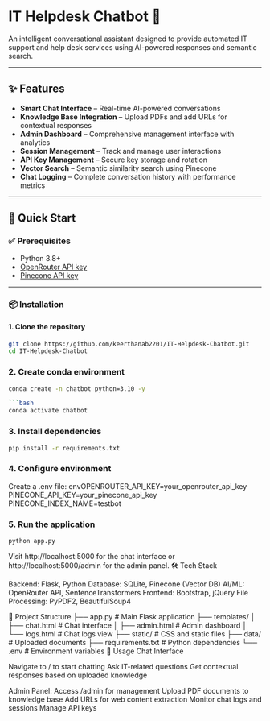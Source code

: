 # IT Helpdesk Chatbot 🤖  

An intelligent conversational assistant designed to provide automated IT support and help desk services using AI-powered responses and semantic search.

---

## ✨ Features

- **Smart Chat Interface** – Real-time AI-powered conversations  
- **Knowledge Base Integration** – Upload PDFs and add URLs for contextual responses  
- **Admin Dashboard** – Comprehensive management interface with analytics  
- **Session Management** – Track and manage user interactions  
- **API Key Management** – Secure key storage and rotation  
- **Vector Search** – Semantic similarity search using Pinecone  
- **Chat Logging** – Complete conversation history with performance metrics  

---

## 🚀 Quick Start

### ✅ Prerequisites

- Python 3.8+  
- [OpenRouter API key](https://openrouter.ai)  
- [Pinecone API key](https://www.pinecone.io)  

---

### 📦 Installation

#### 1. Clone the repository

```bash
git clone https://github.com/keerthanab2201/IT-Helpdesk-Chatbot.git
cd IT-Helpdesk-Chatbot
```
### 2. Create conda environment

```bash
conda create -n chatbot python=3.10 -y

```bash
conda activate chatbot
```
### 3. Install dependencies

```bash
pip install -r requirements.txt
```
### 4. Configure environment
Create a .env file:
envOPENROUTER_API_KEY=your_openrouter_api_key
PINECONE_API_KEY=your_pinecone_api_key
PINECONE_INDEX_NAME=testbot

### 5. Run the application

```bash
python app.py
```
Visit http://localhost:5000 for the chat interface or http://localhost:5000/admin for the admin panel.
🛠️ Tech Stack

Backend: Flask, Python
Database: SQLite, Pinecone (Vector DB)
AI/ML: OpenRouter API, SentenceTransformers
Frontend: Bootstrap, jQuery
File Processing: PyPDF2, BeautifulSoup4

📁 Project Structure
├── app.py                 # Main Flask application
├── templates/
│   ├── chat.html         # Chat interface
│   ├── admin.html        # Admin dashboard
│   └── logs.html         # Chat logs view
├── static/               # CSS and static files
├── data/                 # Uploaded documents
├── requirements.txt      # Python dependencies
└── .env                  # Environment variables
🔧 Usage
Chat Interface

Navigate to / to start chatting
Ask IT-related questions
Get contextual responses based on uploaded knowledge

Admin Panel:
Access /admin for management
Upload PDF documents to knowledge base
Add URLs for web content extraction
Monitor chat logs and sessions
Manage API keys
